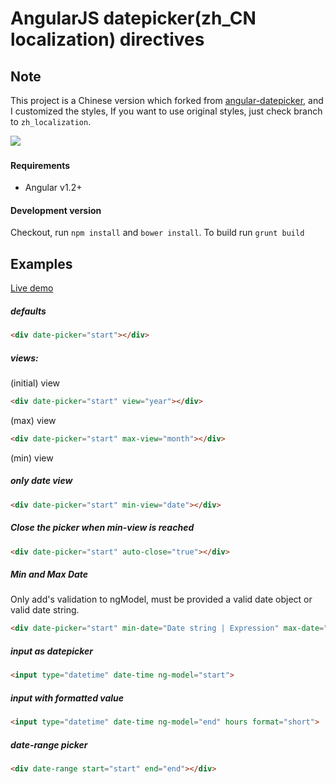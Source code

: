 # AngularJS datepicker(zh_CN localization) directives

## Note
This project is a Chinese version which forked from [angular-datepicker](https://github.com/g00fy-/angular-datepicker), and I customized the styles, If you want to use original styles, just check branch to `zh_localization`.

<a href="https://travis-ci.org/eralha/angular-datepicker" target="_blank">
<img src="https://travis-ci.org/eralha/angular-datepicker.svg" /></a>
<a href="http://gruntjs.com/" target="_blank"><img src="https://cdn.gruntjs.com/builtwith.png" alt="" /></a>

#### Requirements

-  Angular v1.2+


#### Development version

Checkout, run `npm install` and `bower install`.
To build run `grunt build`

## Examples

[Live demo](https://rawgithub.com/g00fy-/angular-datepicker/master/app/index.html)


##### defaults

```html
<div date-picker="start"></div>
```


##### views:

(initial) view

```html
<div date-picker="start" view="year"></div>
```

(max) view

```html
<div date-picker="start" max-view="month"></div>
```

(min) view

##### only date view

```html
<div date-picker="start" min-view="date"></div>
```

##### Close the picker when min-view is reached

```html
<div date-picker="start" auto-close="true"></div>
```

##### Min and Max Date

<p>Only add's validation to ngModel, must be provided a valid date object or valid date string.</p>

```html
<div date-picker="start" min-date="Date string | Expression" max-date="Date string | Expression"></div>
```

##### input as datepicker

```html
<input type="datetime" date-time ng-model="start">
```

##### input with formatted value

```html
<input type="datetime" date-time ng-model="end" hours format="short">
```


##### date-range picker

```html
<div date-range start="start" end="end"></div>
```
